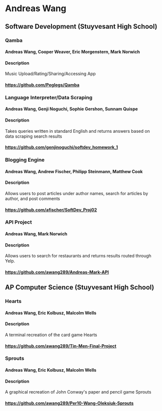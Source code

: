 Andreas Wang
==========

## Software Development (Stuyvesant High School)

### Qamba
#### Andreas Wang, Cooper Weaver, Eric Morgenstern, Mark Norwich
#### Description
Music Upload/Rating/Sharing/Accessing App
#### https://github.com/Peglegs/Qamba

### Language Interpreter/Data Scraping
#### Andreas Wang, Genji Noguchi, Sophie Gershon, Sunnam Quispe
#### Description
Takes queries written in standard English and returns answers based on data scraping search results
#### https://github.com/genjinoguchi/softdev_homework_1

### Blogging Engine
#### Andreas Wang, Andrew Fischer, Philipp Steinmann, Matthew Cook
#### Description
Allows users to post articles under author names, search for articles by author, and post comments 
#### https://github.com/afischer/SoftDev_Proj02

### API Project
#### Andreas Wang, Mark Norwich
#### Description 
Allows users to search for restaurants and returns results routed through Yelp.
#### https://github.com/awang289/Andreas-Mark-API

## AP Computer Science (Stuyvesant High School)

### Hearts
#### Andreas Wang, Eric Kolbusz, Malcolm Wells
#### Description 
A terminal recreation of the card game Hearts
#### https://github.com/awang289/Tin-Men-Final-Project

### Sprouts
#### Andreas Wang, Eric Kolbusz, Malcolm Wells
#### Description 
A graphical recreation of John Conway's paper and pencil game Sprouts
#### https://github.com/awang289/Per10-Wang-Oleksiuk-Sprouts
